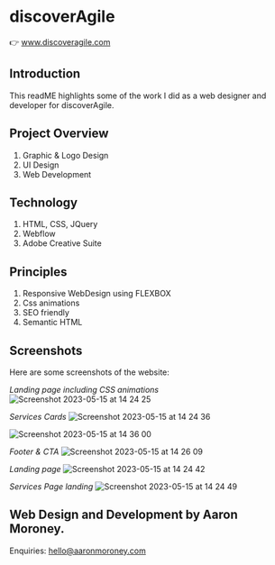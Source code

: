 # discoverAgile
👉 www.discoveragile.com

## Introduction
This readME highlights some of the work I did as a web designer and developer for discoverAgile.

## Project Overview
1. Graphic & Logo Design
2. UI Design
3. Web Development

## Technology
1. HTML, CSS, JQuery
2. Webflow
3. Adobe Creative Suite

## Principles
1. Responsive WebDesign using FLEXBOX
2. Css animations
3. SEO friendly
4. Semantic HTML

## Screenshots
Here are some screenshots of the website:


*Landing page including CSS animations*
![Screenshot 2023-05-15 at 14 24 25](https://github.com/AaronMoroney/discoverAgile/assets/102585645/b0caf6f1-db54-46f6-b007-de9a6f5256fb)

*Services Cards*
![Screenshot 2023-05-15 at 14 24 36](https://github.com/AaronMoroney/discoverAgile/assets/102585645/6f0093da-9ef1-4d7e-99e7-0d5f3b291b97)


![Screenshot 2023-05-15 at 14 36 00](https://github.com/AaronMoroney/discoverAgile/assets/102585645/056761ed-2973-470e-add6-cb0a8403e0c5)

*Footer & CTA*
![Screenshot 2023-05-15 at 14 26 09](https://github.com/AaronMoroney/discoverAgile/assets/102585645/c4ecddd6-bcd6-492f-ad18-60576e070b4e)

*Landing page*
![Screenshot 2023-05-15 at 14 24 42](https://github.com/AaronMoroney/discoverAgile/assets/102585645/d717b8e5-9435-4cee-9d21-d54a78f28a8a)

*Services Page landing*
![Screenshot 2023-05-15 at 14 24 49](https://github.com/AaronMoroney/discoverAgile/assets/102585645/560e5d66-0aa0-4f03-baff-789914ace75a)

## Web Design and Development by Aaron Moroney.
Enquiries: hello@aaronmoroney.com


